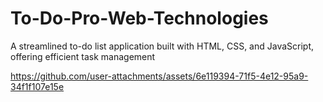 # To-Do-Pro-Web-Technologies
A streamlined to-do list application built with HTML, CSS, and JavaScript, offering efficient task management



https://github.com/user-attachments/assets/6e119394-71f5-4e12-95a9-34f1f107e15e


